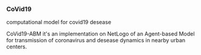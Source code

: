 ### CoVid19
computational model for covid19 desease

CoVid19-ABM it's an implementation on NetLogo of an  Agent-based Model for transmission of coronavirus and desease dynamics in  nearby urban centers.

